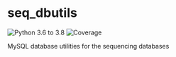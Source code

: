 # seq_dbutils
![Python 3.6 to 3.8](https://github.com/BDI-pathogens/seq_dbutils/workflows/Python%203.6%20to%203.8/badge.svg)
![Coverage](https://github.com/BDI-pathogens/seq_dbutils/workflows/Coverage/badge.svg)

MySQL database utilities for the sequencing databases
